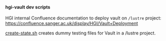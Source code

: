 #### hgi-vault dev scripts

HGI internal Confluence documentation to deploy vault on `/lustre` project:
https://confluence.sanger.ac.uk/display/HGI/Vault+Deployment
  
[create-state.sh](create-state.sh) creates dummy testing files for Vault in a /lustre project.
